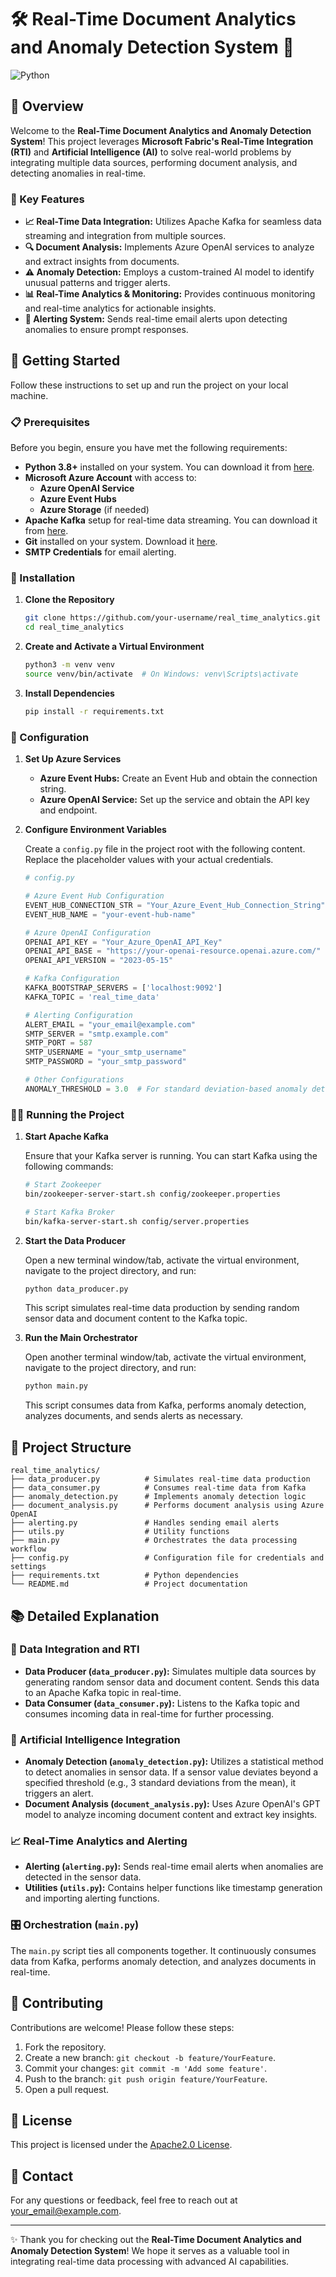 
# 🛠️ Real-Time Document Analytics and Anomaly Detection System 🚀

![Python](https://img.shields.io/badge/Python-3.8%2B-blue.svg)

## 📖 Overview

Welcome to the **Real-Time Document Analytics and Anomaly Detection System**! This project leverages **Microsoft Fabric's Real-Time Integration (RTI)** and **Artificial Intelligence (AI)** to solve real-world problems by integrating multiple data sources, performing document analysis, and detecting anomalies in real-time. 

### 🧩 Key Features

- **📈 Real-Time Data Integration:** Utilizes Apache Kafka for seamless data streaming and integration from multiple sources.
- **🔍 Document Analysis:** Implements Azure OpenAI services to analyze and extract insights from documents.
- **⚠️ Anomaly Detection:** Employs a custom-trained AI model to identify unusual patterns and trigger alerts.
- **📊 Real-Time Analytics & Monitoring:** Provides continuous monitoring and real-time analytics for actionable insights.
- **📧 Alerting System:** Sends real-time email alerts upon detecting anomalies to ensure prompt responses.

## 🚀 Getting Started

Follow these instructions to set up and run the project on your local machine.

### 📋 Prerequisites

Before you begin, ensure you have met the following requirements:

- **Python 3.8+** installed on your system. You can download it from [here](https://www.python.org/downloads/).
- **Microsoft Azure Account** with access to:
  - **Azure OpenAI Service**
  - **Azure Event Hubs**
  - **Azure Storage** (if needed)
- **Apache Kafka** setup for real-time data streaming. You can download it from [here](https://kafka.apache.org/downloads).
- **Git** installed on your system. Download it [here](https://git-scm.com/downloads).
- **SMTP Credentials** for email alerting.

### 🔧 Installation

1. **Clone the Repository**

   ```bash
   git clone https://github.com/your-username/real_time_analytics.git
   cd real_time_analytics
   ```

2. **Create and Activate a Virtual Environment**

   ```bash
   python3 -m venv venv
   source venv/bin/activate  # On Windows: venv\Scripts\activate
   ```

3. **Install Dependencies**

   ```bash
   pip install -r requirements.txt
   ```

### 📝 Configuration

1. **Set Up Azure Services**

   - **Azure Event Hubs:** Create an Event Hub and obtain the connection string.
   - **Azure OpenAI Service:** Set up the service and obtain the API key and endpoint.

2. **Configure Environment Variables**

   Create a `config.py` file in the project root with the following content. Replace the placeholder values with your actual credentials.

   ```python
   # config.py

   # Azure Event Hub Configuration
   EVENT_HUB_CONNECTION_STR = "Your_Azure_Event_Hub_Connection_String"
   EVENT_HUB_NAME = "your-event-hub-name"

   # Azure OpenAI Configuration
   OPENAI_API_KEY = "Your_Azure_OpenAI_API_Key"
   OPENAI_API_BASE = "https://your-openai-resource.openai.azure.com/"
   OPENAI_API_VERSION = "2023-05-15"

   # Kafka Configuration
   KAFKA_BOOTSTRAP_SERVERS = ['localhost:9092']
   KAFKA_TOPIC = 'real_time_data'

   # Alerting Configuration
   ALERT_EMAIL = "your_email@example.com"
   SMTP_SERVER = "smtp.example.com"
   SMTP_PORT = 587
   SMTP_USERNAME = "your_smtp_username"
   SMTP_PASSWORD = "your_smtp_password"

   # Other Configurations
   ANOMALY_THRESHOLD = 3.0  # For standard deviation-based anomaly detection
   ```

### 🏃‍♂️ Running the Project

1. **Start Apache Kafka**

   Ensure that your Kafka server is running. You can start Kafka using the following commands:

   ```bash
   # Start Zookeeper
   bin/zookeeper-server-start.sh config/zookeeper.properties

   # Start Kafka Broker
   bin/kafka-server-start.sh config/server.properties
   ```

2. **Start the Data Producer**

   Open a new terminal window/tab, activate the virtual environment, navigate to the project directory, and run:

   ```bash
   python data_producer.py
   ```

   This script simulates real-time data production by sending random sensor data and document content to the Kafka topic.

3. **Run the Main Orchestrator**

   Open another terminal window/tab, activate the virtual environment, navigate to the project directory, and run:

   ```bash
   python main.py
   ```

   This script consumes data from Kafka, performs anomaly detection, analyzes documents, and sends alerts as necessary.

## 📂 Project Structure

```
real_time_analytics/
├── data_producer.py          # Simulates real-time data production
├── data_consumer.py          # Consumes real-time data from Kafka
├── anomaly_detection.py      # Implements anomaly detection logic
├── document_analysis.py      # Performs document analysis using Azure OpenAI
├── alerting.py               # Handles sending email alerts
├── utils.py                  # Utility functions
├── main.py                   # Orchestrates the data processing workflow
├── config.py                 # Configuration file for credentials and settings
├── requirements.txt          # Python dependencies
└── README.md                 # Project documentation
```

## 📚 Detailed Explanation

### 🔄 Data Integration and RTI

- **Data Producer (`data_producer.py`):** Simulates multiple data sources by generating random sensor data and document content. Sends this data to an Apache Kafka topic in real-time.
- **Data Consumer (`data_consumer.py`):** Listens to the Kafka topic and consumes incoming data in real-time for further processing.

### 🧠 Artificial Intelligence Integration

- **Anomaly Detection (`anomaly_detection.py`):** Utilizes a statistical method to detect anomalies in sensor data. If a sensor value deviates beyond a specified threshold (e.g., 3 standard deviations from the mean), it triggers an alert.
- **Document Analysis (`document_analysis.py`):** Uses Azure OpenAI's GPT model to analyze incoming document content and extract key insights.

### 📈 Real-Time Analytics and Alerting

- **Alerting (`alerting.py`):** Sends real-time email alerts when anomalies are detected in the sensor data.
- **Utilities (`utils.py`):** Contains helper functions like timestamp generation and importing alerting functions.

### 🎛️ Orchestration (`main.py`)

The `main.py` script ties all components together. It continuously consumes data from Kafka, performs anomaly detection, and analyzes documents in real-time.

## 🤝 Contributing

Contributions are welcome! Please follow these steps:

1. Fork the repository.
2. Create a new branch: `git checkout -b feature/YourFeature`.
3. Commit your changes: `git commit -m 'Add some feature'`.
4. Push to the branch: `git push origin feature/YourFeature`.
5. Open a pull request.

## 📄 License

This project is licensed under the [Apache2.0 License](LICENSE).

## 📧 Contact

For any questions or feedback, feel free to reach out at [your_email@example.com](mailto:your_email@example.com).

---

✨ Thank you for checking out the **Real-Time Document Analytics and Anomaly Detection System**! We hope it serves as a valuable tool in integrating real-time data processing with advanced AI capabilities.
```
